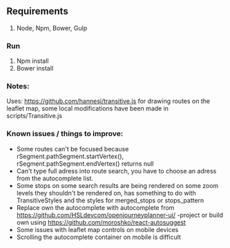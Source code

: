 ## Requirements
1. Node, Npm, Bower, Gulp

### Run
1. Npm install
2. Bower install

### Notes:
Uses: https://github.com/hannesj/transitive.js for drawing routes on the leaflet map, some local modifications have been made in scripts/Transitive.js

### Known issues / things to improve:
- Some routes can't be focused because rSegment.pathSegment.startVertex(), rSegment.pathSegment.endVertex() returns null
- Can't type full adress into route search, you have to choose an adress from the autocomplete list.
- Some stops on some search results are being rendered on some zoom levels they shouldn't be rendered on, has something to do with TransitiveStyles and the styles for merged_stops or stops_pattern
- Replace own the autocomplete with autocomplete from https://github.com/HSLdevcom/openjourneyplanner-ui/ -project or build own using https://github.com/moroshko/react-autosuggest
- Some issues with leaflet map controls on mobile devices
- Scrolling the autocomplete container on mobile is difficult